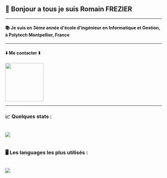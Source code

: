 ## 👋 Bonjour a tous je suis Romain FREZIER
---
#### 📚 Je suis en 3ème année d'école d'ingénieur en Informatique et Gestion, à Polytech Montpellier, France
---
#### ⬇️ Me contacter ⬇️

<a href="https://www.linkedin.com/in/romain-frz/" target="blank"><img src="https://img.shields.io/badge/LinkedIn-0077B5?style=for-the-badge&logo=linkedin&logoColor=white" style="width: 123px;"></a>

---
### 📈 Quelques stats :
<br>
<img src="https://github-readme-stats.vercel.app/api?username=romainfrz&show_icons=true&theme=highcontrast&count_private=true&hide=issues">
<br><br>

### 🖥 Les languages les plus utilisés :
<br>
<img src="https://github-readme-stats.vercel.app/api/top-langs?username=romainfrz&langs_count=5&theme=highcontrast&layout=compact ">
